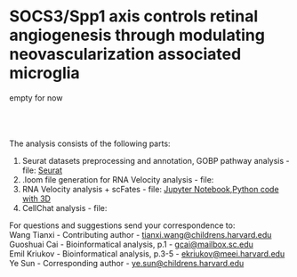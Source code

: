# SOCS3/Spp1 axis controls retinal angiogenesis through modulating neovascularization associated microglia 
empty for now <br />
<br />
<br />
<br />

The analysis consists of the following parts:
1. Seurat datasets preprocessing and annotation, GOBP pathway analysis - file: [Seurat](https://github.com/mcrewcow/Sun_Ye_microglia_macrophages_paper/blob/main/seurat_analysis_P13%5B1%5D.R)
2. .loom file generation for RNA Velocity analysis - file: 
3. RNA Velocity analysis + scFates - file: [Jupyter Notebook](https://github.com/mcrewcow/Sun_Ye_microglia_macrophages_paper/blob/main/Socs3-Spp1-no_3D.ipynb),[Python code with 3D](https://github.com/mcrewcow/Sun_Ye_microglia_macrophages_paper/blob/main/Socs3-Spp1.py)
4. CellChat analysis - file:

For questions and suggestions send your correspondence to: <br />
Wang Tianxi - Contributing author - tianxi.wang@childrens.harvard.edu <br />
Guoshuai Cai - Bioinformatical analysis, p.1 - gcai@mailbox.sc.edu <br />
Emil Kriukov - Bioinformatical analysis, p.3-5 - ekriukov@meei.harvard.edu <br />
Ye Sun - Corresponding author - ye.sun@childrens.harvard.edu
